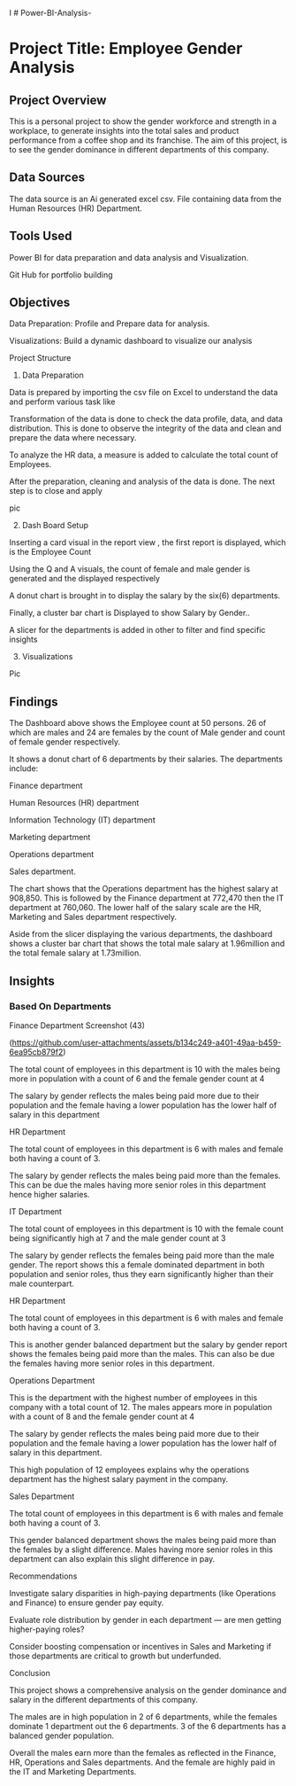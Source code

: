 I # Power-BI-Analysis-


# Project Title: Employee Gender Analysis



## Project Overview

This is a personal project to show the gender workforce and strength in a workplace, to generate insights into the total sales and product performance from a coffee shop and its franchise. The aim of this project, is to see the gender dominance in different departments of this company. 

## Data Sources

The data source is an Ai generated excel csv. File containing data from the Human Resources (HR) Department. 



## Tools Used

Power BI for data preparation and data analysis and Visualization. 

Git Hub for portfolio building

## Objectives

Data Preparation: Profile and Prepare data for analysis.

Visualizations: Build a dynamic dashboard to visualize our analysis 

Project Structure

1. Data Preparation

Data is prepared by importing the csv file on Excel to understand the data and perform various task like

Transformation of the data is done to check the data profile, data, and data distribution. This is done to observe the integrity of the data and clean and prepare the data where necessary. 

To analyze the HR data, a measure is added to calculate the total count of Employees. 

After the preparation, cleaning and analysis of the data is done. The next step is to close and apply 



pic



2. Dash Board Setup 

Inserting a card visual in the report view , the first report is displayed, which is the  Employee Count 

Using the Q and A visuals, the count of female and male gender is generated and the displayed respectively 

A donut chart is brought in to display the salary by the six(6) departments.

Finally, a cluster bar chart is Displayed to show Salary by Gender..

A slicer for the departments is added in other to filter and  find specific insights



3. Visualizations

Pic 



## Findings

The Dashboard above shows the Employee count at 50 persons. 26 of which are males and 24 are females by the count of Male gender and count of female gender respectively. 

It shows a donut chart of 6 departments by their salaries. The departments include:

Finance department 

Human Resources (HR) department 

Information Technology (IT) department 

Marketing department 

Operations department

Sales department. 

The chart shows that the Operations department has the highest salary at 908,850. This is followed by the Finance department at 772,470  then the IT department at 760,060. The lower half of the salary scale are the HR, Marketing and Sales department respectively. 

Aside from the slicer displaying the various departments, the dashboard shows a cluster bar chart that shows the total male salary at 1.96million and the total female salary at 1.73million.

## Insights 
### Based On Departments 

Finance Department 
Screenshot (43)

(https://github.com/user-attachments/assets/b134c249-a401-49aa-b459-6ea95cb879f2)

The total count of employees in this department is  10 with the males being more in population with a count of 6 and the female gender count at 4

The salary by gender reflects the males being paid more due to their population and the female having a lower population has the lower half of salary in this department 

HR Department 

The total count of employees in this department is 6  with males and female both having a count of 3. 

The salary by gender reflects the males being paid more than the females. This can be due the males having more senior roles in this department hence higher salaries. 



IT Department 

The total count of employees in this department is  10 with the female count being significantly high at 7 and the male gender count at 3

The salary by gender reflects the females being paid more than the male gender. The report shows this a female dominated department in both population and senior roles, thus they earn significantly higher than their male counterpart.  

HR Department 

The total count of employees in this department is 6  with males and female both having a count of 3. 

This is another gender balanced department but the salary by gender report shows the females being paid more than the males. This can also be due the females having more senior roles in this department. 





Operations Department 

This is the department with the highest number of  employees in this company with a total count of  12. The males appears more in population with a count of 8 and the female gender count at 4

The salary by gender reflects the males being paid more due to their population and the female having a lower population has the lower half of salary in this department. 

This high population of 12 employees explains why the operations department has the highest salary payment in the company. 

Sales Department 

The total count of employees in this department is 6  with males and female both having a count of 3. 

This gender balanced department shows the males being paid more than the females by a slight difference. Males having more senior roles in this department can also explain this slight difference in pay. 


Recommendations

Investigate salary disparities in high-paying departments (like Operations and Finance) to ensure gender pay equity.

Evaluate role distribution by gender in each department — are men getting higher-paying roles?

Consider boosting compensation or incentives in Sales and Marketing if those departments are critical to growth but underfunded. 

Conclusion

This project shows a comprehensive analysis on the gender dominance and salary in the different departments of this company.

The males are in high population in 2 of 6 departments, while the females dominate 1 department out the 6 departments. 3 of the 6 departments has a balanced gender population. 

Overall the males earn more than the females as reflected in the Finance, HR, Operations and Sales departments. And the female are highly paid in the IT and Marketing Departments. 

 





